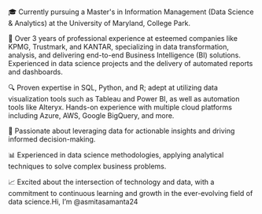 🎓 Currently pursuing a Master's in Information Management (Data Science & Analytics) at the University of Maryland, College Park.

💼 Over 3 years of professional experience at esteemed companies like KPMG, Trustmark, and KANTAR, specializing in data transformation, analysis, and delivering end-to-end Business Intelligence (BI) solutions. Experienced in data science projects and the delivery of automated reports and dashboards.

🔍 Proven expertise in SQL, Python, and R; adept at utilizing data visualization tools such as Tableau and Power BI, as well as automation tools like Alteryx. Hands-on experience with multiple cloud platforms including Azure, AWS, Google BigQuery, and more.

🚀 Passionate about leveraging data for actionable insights and driving informed decision-making.

📊 Experienced in data science methodologies, applying analytical techniques to solve complex business problems.

📈 Excited about the intersection of technology and data, with a commitment to continuous learning and growth in the ever-evolving field of data science.Hi, I’m @asmitasamanta24
